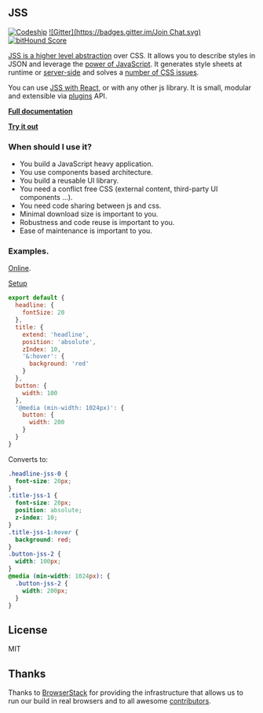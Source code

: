 ## JSS

[![Codeship](https://codeship.com/projects/a63ccb40-5d57-0133-fdca-6a352dca42a3/status?branch=master)](https://www.codeship.io/projects/111070)
[![Gitter](https://badges.gitter.im/Join Chat.svg)](https://gitter.im/jsstyles/jss?utm_source=badge&utm_medium=badge&utm_campaign=pr-badge&utm_content=badge)
[![bitHound Score](https://www.bithound.io/jsstyles/jss/badges/score.svg)](https://www.bithound.io/jsstyles/jss)

[JSS is a higher level abstraction](https://medium.com/@oleg008/jss-is-css-d7d41400b635) over CSS. It allows you to describe styles in JSON and leverage the [power of JavaScript](./docs/vs.md). It generates style sheets at runtime or [server-side](./docs/server-side.md) and solves a [number of CSS issues](./docs/solved-issues.md).

You can use [JSS with React](https://github.com/jsstyles/react-jss), or with any other js library. It is small, modular and extensible via [plugins](./docs/plugins.md) API.

[**Full documentation**](./docs/index.md)

[**Try it out**](http://jsstyles.github.io/repl/)

### When should I use it?

- You build a JavaScript heavy application.
- You use components based architecture.
- You build a reusable UI library.
- You need a conflict free CSS (external content, third-party UI components ...).
- You need code sharing between js and css.
- Minimal download size is important to you.
- Robustness and code reuse is important to you.
- Ease of maintenance is important to you.

### Examples.

[Online](http://jsstyles.github.io/examples/index.html).

[Setup](./docs/setup.md)

```javascript
export default {
  headline: {
    fontSize: 20
  },
  title: {
    extend: 'headline',
    position: 'absolute',
    zIndex: 10,
    '&:hover': {
      background: 'red'
    }
  },
  button: {
    width: 100
  },
  '@media (min-width: 1024px)': {
    button: {
      width: 200
    }
  }
}
```

Converts to:

```css
.headline-jss-0 {
  font-size: 20px;
}
.title-jss-1 {
  font-size: 20px;
  position: absolute;
  z-index: 10;
}
.title-jss-1:hover {
  background: red;
}
.button-jss-2 {
  width: 100px;
}
@media (min-width: 1024px): {
  .button-jss-2 {
    width: 200px;
  }
}
```

## License

MIT

## Thanks

Thanks to [BrowserStack](https://www.browserstack.com) for providing the infrastructure that allows us to run our build in real browsers and to all awesome [contributors](https://github.com/jsstyles/jss/graphs/contributors).
